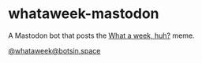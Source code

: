 # whataweek-mastodon

A Mastodon bot that posts the [What a week, huh?](https://knowyourmeme.com/memes/what-a-week-huh) meme.

[@whataweek@botsin.space](https://botsin.space/web/@whataweek)
